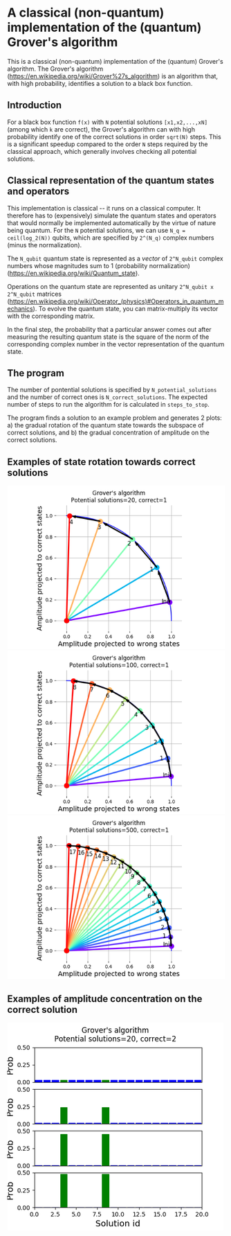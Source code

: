 # A classical (non-quantum) implementation of the (quantum) Grover's algorithm

This is a classical (non-quantum) implementation of the (quantum) Grover's algorithm. The Grover's algorithm (https://en.wikipedia.org/wiki/Grover%27s_algorithm) is an algorithm that, with high probability, identifies a solution to a black box function.

## Introduction
For a black box function `f(x)` with `N` potential solutions `[x1,x2,...,xN]` (among which `k` are correct), the Grover's algorithm can with high probability identify one of the correct solutions in order `sqrt(N)` steps. This is a significant speedup compared to the order `N` steps required by the classical approach, which generally involves checking all potential solutions.

## Classical representation of the quantum states and operators
This implementation is classical -- it runs on a classical computer. It therefore has to (expensively) simulate the quantum states and operators that would normally be implemented automatically by the virtue of nature being quantum. For the `N` potential solutions, we can use `N_q = ceil(log_2(N))` qubits, which are specified by `2^(N_q)` complex numbers (minus the normalization).

The `N_qubit` quantum state is represented as a *vector* of `2^N_qubit` complex numbers whose magnitudes sum to 1 (probability normalization) (https://en.wikipedia.org/wiki/Quantum_state).

Operations on the quantum state are represented as unitary `2^N_qubit x 2^N_qubit` matrices (https://en.wikipedia.org/wiki/Operator_(physics)#Operators_in_quantum_mechanics). To evolve the quantum state, you can matrix-multiply its vector with the corresponding matrix.

In the final step, the probability that a particular answer comes out after measuring the resulting quantum state is the square of the norm of the corresponding complex number in the vector representation of the quantum state.

## The program
The number of pontential solutions is specified by `N_potential_solutions` and the number of correct ones is `N_correct_solutions`. The expected number of steps to run the algorithm for is calculated in `steps_to_stop`. 

The program finds a solution to an example problem and generates 2 plots: a) the gradual rotation of the quantum state towards the subspace of correct solutions, and b) the gradual concentration of amplitude on the correct solutions.   

## Examples of state rotation towards correct solutions
![State rotation, example 1](grovers_rotation_20_1.png)
![State rotation, example 2](grovers_rotation_100_1.png)
![State rotation, example 2](grovers_rotation_500_1.png)

## Examples of amplitude concentration on the correct solution
![Amplitude concentration, example 1](grovers_probs_20_2.png)



